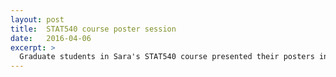 ```yaml
---
layout: post
title:  STAT540 course poster session
date:   2016-04-06
excerpt: >
  Graduate students in Sara's STAT540 course presented their posters in the ESB atrium. This year, we had 9 posters, covering diverse topics in Bioinformatics, from analysis of metagenomics data to using metabolomics data to diagnose rare inborn error of metabolism disorders.
---
```



